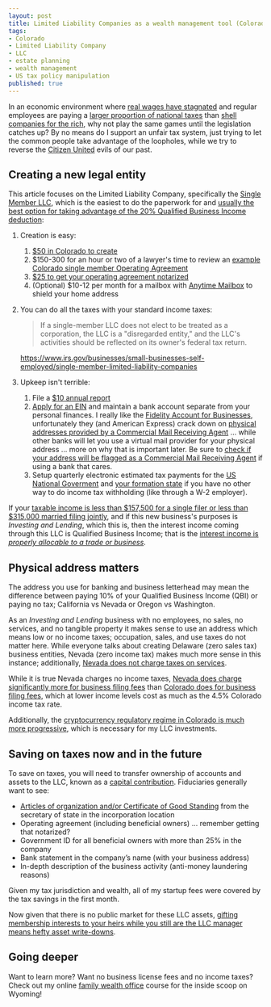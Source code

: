```yaml
---
layout: post
title: Limited Liability Companies as a wealth management tool (Colorado)
tags:
- Colorado
- Limited Liability Company
- LLC
- estate planning
- wealth management
- US tax policy manipulation
published: true
---
```

In an economic environment where [real wages have stagnated](https://www.pewresearch.org/fact-tank/2018/08/07/for-most-us-workers-real-wages-have-barely-budged-for-decades/)
and regular employees are paying a [larger proportion of national taxes](https://www.cbpp.org/research/federal-tax/policy-basics-where-do-federal-tax-revenues-come-from)
than [shell companies for the rich](https://www.icij.org/investigations/panama-papers/),
why not play the same games until the legislation catches up?
By no means do I support an unfair tax system, just trying to let the common people take advantage of the loopholes,
while we try to reverse the [Citizen United](https://www.brennancenter.org/our-work/research-reports/citizens-united-explained) evils of our past.

## Creating a new legal entity
This article focuses on the Limited Liability Company,
specifically the [Single Member LLC](https://www.irs.gov/businesses/small-businesses-self-employed/single-member-limited-liability-companies),
which is the easiest to do the paperwork for and [usually the best option for taking advantage of the 20% Qualified Business Income deduction](https://www.thetaxadviser.com/issues/2020/mar/optimal-choice-entity-qbi-deduction.html):

1. Creation is easy:
    1. [$50 in Colorado to create](https://www.sos.state.co.us/pubs/info_center/fees/business.html)
    1. $150-300 for an hour or two of a lawyer's time to review an [example Colorado single member Operating Agreement](https://learn.vraidsys.com/?memberpressproduct=household-tax-optimization)
    1. [$25 to get your operating agreement notarized](https://www.notarize.com/pricing)
    1. (Optional) $10-12 per month for a mailbox with [Anytime Mailbox](https://www.anytimemailbox.com/?affkey=u724f61p) to shield your home address
1. You can do all the taxes with your standard income taxes:
    > If a single-member LLC does not elect to be treated as a corporation, the LLC is a "disregarded entity," and the LLC's activities should be reflected on its owner's federal tax return.
    
    <https://www.irs.gov/businesses/small-businesses-self-employed/single-member-limited-liability-companies>
1. Upkeep isn't terrible:
    1. File a [$10 annual report](https://www.sos.state.co.us/pubs/business/FAQs/reports.html)
    1. [Apply for an EIN](https://www.irs.gov/businesses/small-businesses-self-employed/apply-for-an-employer-identification-number-ein-online) and maintain a bank account separate from your personal finances. I really like the [Fidelity Account for Businesses](https://www.fidelity.com/open-account/fidelity-account-for-businesses), unfortunately they (and American Express) crack down on [physical addresses provided by a Commercial Mail Receiving Agent](https://help.virtualpostmail.com/article/224-2019-02-21-proof-of-address-for-business-bank-accounts) ... while other banks will let you use a virtual mail provider for your physical address ... more on why that is important later. Be sure to [check if your address will be flagged as a Commercial Mail Receiving Agent](https://tools.usps.com/zip-code-lookup.htm?byaddress) if using a bank that cares.
    1. Setup quarterly electronic estimated tax payments for the [US National Goverment](https://www.forbes.com/sites/ashleaebeling/2014/04/08/the-easy-way-to-make-estimated-tax-payments/) and [your formation state](https://www.colorado.gov/pacific/tax/business-income-estimated-payments) if you have no other way to do income tax withholding (like through a W-2 employer).

If your [taxable income is less than $157,500 for a single filer or less than $315,000 married filing jointly](https://www.irs.gov/newsroom/tax-cuts-and-jobs-act-provision-11011-section-199a-qualified-business-income-deduction-faqs), and if this new business's purposes is _Investing and Lending_, which this is, then the interest income coming through this LLC is Qualified Business Income; that is the [interest income is _properly allocable to a trade or business_](https://www.law.cornell.edu/definitions/uscode.php?width=840&height=800&iframe=true&def_id=26-USC-17049456-273802394&term_occur=999&term_src=title:26:subtitle:A:chapter:1:subchapter:B:part:VI:section:199A).

## Physical address matters
The address you use for banking and business letterhead may mean the difference between paying 10% of your
Qualified Business Income (QBI) or paying no tax; California vs Nevada or Oregon vs Washington.

As an _Investing and Lending_ business with no employees, no sales, no services, and no tangible property it makes
sense to use an address which means low or no income taxes; occupation, sales, and use taxes do not matter here.
While everyone talks about creating Delaware (zero sales tax) business entities, Nevada (zero income tax)
makes much more sense in this instance; additionally, [Nevada does not charge taxes on services](https://webcache.googleusercontent.com/search?q=cache:y4jBz1TcnR8J:https://tax.nv.gov/uploadedFiles/taxnvgov/Content/OnLineServices/Basic%2520Training-revised.ppt+&cd=13&hl=en&ct=clnk&gl=us).

While it is true Nevada charges no income taxes,
[Nevada does charge significantly more for business filing fees](https://www.nvsos.gov/sos/businesses/commercial-recordings/forms-fees) than [Colorado does for business filing fees](https://www.sos.state.co.us/pubs/info_center/fees/business.html),
which at lower income levels cost as much as the 4.5% Colorado income tax rate.

Additionally, the [cryptocurrency regulatory regime in Colorado is much more progressive](https://www.gtlaw.com/en/insights/2019/3/colorado-digital-token-act-exempts-certain-cryptocurrency-transactions-from-colorado-securities-laws), which is necessary for my LLC investments.

## Saving on taxes now and in the future
To save on taxes, you will need to transfer ownership of accounts and assets to the LLC, known as a [capital contribution](https://www.legalzoom.com/articles/how-to-add-capital-contributions-to-an-llc). Fiduciaries generally want to see:
- [Articles of organization and/or Certificate of Good Standing](https://www.sos.state.co.us/pubs/business/FAQs/certGoodStanding.html) from the secretary of state in the incorporation location
- Operating agreement (including beneficial owners) ... remember getting that notarized?
- Government ID for all beneficial owners with more than 25% in the company
- Bank statement in the company’s name (with your business address)
- In-depth description of the business activity (anti-money laundering reasons)

Given my tax jurisdiction and wealth, all of my startup fees were covered by the tax savings in the first month.

Now given that there is no public market for these LLC assets, [gifting membership interests to your heirs while you still are the LLC manager means hefty asset write-downs](https://www.investopedia.com/articles/personal-finance/071514/using-llc-estate-planning.asp#how-a-family-llc-works).

## Going deeper
Want to learn more? Want no business license fees and no income taxes? Check out my online [family wealth office](https://learn.vraidsys.com/?memberpressproduct=family-wealth-office) course for the inside scoop on Wyoming!
